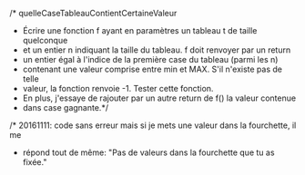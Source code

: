 /* quelleCaseTableauContientCertaineValeur
 * Écrire une fonction f ayant en paramètres un tableau t de taille quelconque
 * et un entier n indiquant la taille du tableau. f doit renvoyer par un return
 * un entier égal à l'indice de la première case du tableau (parmi les n)
 * contenant une valeur comprise entre min et MAX. S'il n'existe pas de telle
 * valeur, la fonction renvoie -1. Tester cette fonction.
 * En plus, j'essaye de rajouter par un autre return de f() la valeur contenue
 * dans  case gagnante.*/
 
/* 20161111: code sans erreur mais si je mets une valeur dans la fourchette, il me
 * répond tout de même: "Pas de valeurs dans la fourchette que tu as fixée."
